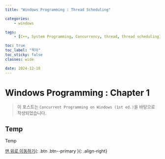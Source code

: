 ```yaml
---
title: "Windows Programming : Thread Scheduling"

categories:
    - windows

tags:
    - [C++, System Programming, Concurrency, thread, thread scheduling]

toc: true
toc_label: "목차"
toc_sticky: false
classes: wide

date: 2024-12-18
---
```


# Windows Programming : Chapter 1

> 이 포스트는 `Concurrent Programming on Windows (1st ed.)`을 바탕으로 작성되었습니다.

## Temp
Temp




[맨 위로 이동하기](#){: .btn .btn--primary }{: .align-right}